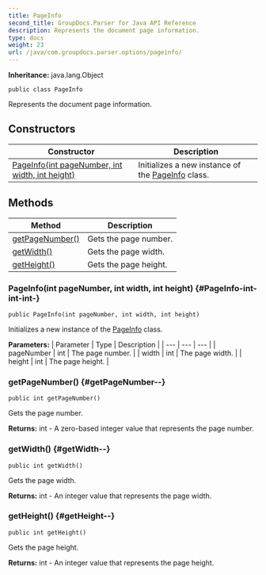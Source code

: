 ```yaml
---
title: PageInfo
second_title: GroupDocs.Parser for Java API Reference
description: Represents the document page information.
type: docs
weight: 23
url: /java/com.groupdocs.parser.options/pageinfo/
---
```

**Inheritance:**
java.lang.Object
```
public class PageInfo
```

Represents the document page information.
## Constructors

| Constructor | Description |
| --- | --- |
| [PageInfo(int pageNumber, int width, int height)](#PageInfo-int-int-int-) | Initializes a new instance of the [PageInfo](../../com.groupdocs.parser.options/pageinfo) class. |
## Methods

| Method | Description |
| --- | --- |
| [getPageNumber()](#getPageNumber--) | Gets the page number. |
| [getWidth()](#getWidth--) | Gets the page width. |
| [getHeight()](#getHeight--) | Gets the page height. |
### PageInfo(int pageNumber, int width, int height) {#PageInfo-int-int-int-}
```
public PageInfo(int pageNumber, int width, int height)
```


Initializes a new instance of the [PageInfo](../../com.groupdocs.parser.options/pageinfo) class.

**Parameters:**
| Parameter | Type | Description |
| --- | --- | --- |
| pageNumber | int | The page number. |
| width | int | The page width. |
| height | int | The page height. |

### getPageNumber() {#getPageNumber--}
```
public int getPageNumber()
```


Gets the page number.

**Returns:**
int - A zero-based integer value that represents the page number.
### getWidth() {#getWidth--}
```
public int getWidth()
```


Gets the page width.

**Returns:**
int - An integer value that represents the page width.
### getHeight() {#getHeight--}
```
public int getHeight()
```


Gets the page height.

**Returns:**
int - An integer value that represents the page height.
